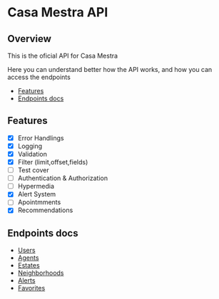 # Casa Mestra API

## Overview

This is the oficial API for Casa Mestra

Here you can understand better how the API works, and how you can access the endpoints

- [Features](#features)
- [Endpoints docs](#endpoints-docs)

## Features

- [x] Error Handlings
- [x] Logging
- [x] Validation
- [x] Filter (limit,offset,fields)
- [ ] Test cover
- [ ] Authentication & Authorization
- [ ] Hypermedia
- [x] Alert System
- [ ] Apointmments
- [x] Recommendations

## Endpoints docs

- [Users](http://github.com/devmarco/casamestra/blob/master/docs/USERS.md)
- [Agents](http://github.com/devmarco/casamestra/blob/master/docs/AGENTS.md)
- [Estates](http://github.com/devmarco/casamestra/blob/master/docs/ESTATES.md)
- [Neighborhoods](http://github.com/devmarco/casamestra/blob/master/docs/NEIGHBORHOODS.md)
- [Alerts](http://github.com/devmarco/casamestra/blob/master/docs/ALERTS.md)
- [Favorites](http://github.com/devmarco/casamestra/blob/master/docs/FAVORITES.md)
